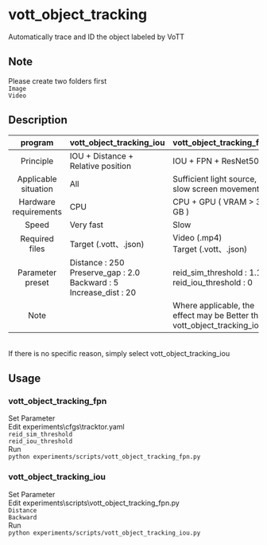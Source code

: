 # vott_object_tracking
Automatically trace and ID the object labeled by VoTT

## Note
Please create two folders first  
    `Image`  
    `Video`

## Description
| program               | vott_object_tracking_iou          | vott_object_tracking_fpn                          |
| :--------------------:|-----------------------------------|---------------------------------------------------|
| Principle             | IOU + Distance + Relative position                | IOU + FPN + ResNet50                              |
| Applicable situation  | All                               | Sufficient light source, slow screen movement     |
| Hardware requirements | CPU                               | CPU + GPU ( VRAM > 3 GB )                         |
| Speed                 | Very fast                         | Slow                                              |
| Required files        | Target (.vott、.json)             | Video (.mp4)<br>Target (.vott、.json)             |
| Parameter preset      | Distance : 250<br>Preserve_gap : 2.0<Br>Backward : 5<br>Increase_dist : 20 | reid_sim_threshold : 1.1<br>reid_iou_threshold : 0|
| Note                  |                                   | Where applicable, the effect may be Better than vott_object_tracking_iou |
<br>
If there is no specific reason, simply select vott_object_tracking_iou

## Usage
### vott_object_tracking_fpn  
Set Parameter  
Edit experiments\cfgs\tracktor.yaml  
`reid_sim_threshold`  
`reid_iou_threshold`  
Run  
`python experiments/scripts/vott_object_tracking_fpn.py`  
### vott_object_tracking_iou  
Set Parameter  
Edit experiments\scripts\vott_object_tracking_fpn.py  
`Distance`  
`Backward`  
Run  
`python experiments/scripts/vott_object_tracking_iou.py`
